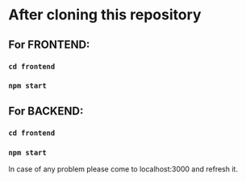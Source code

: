 # After cloning this repository
## For FRONTEND:
### `cd frontend`
### `npm start`


## For BACKEND:
### `cd frontend`
### `npm start`

In case of any problem please come to localhost:3000 and refresh it.

